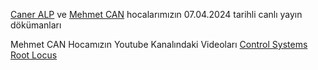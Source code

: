 [Caner ALP](https://www.linkedin.com/in/caneralp/) ve [Mehmet CAN](https://www.linkedin.com/in/canmehmet/) hocalarımızın 07.04.2024 tarihli canlı yayın dökümanları

Mehmet CAN Hocamızın Youtube Kanalındaki Videoları
[Control Systems](https://www.youtube.com/playlist?list=PLuUNUe8EVqlmaoLIQhUCE0AXYuqtrhyO1)
[Root Locus](https://www.youtube.com/playlist?list=PLuUNUe8EVqlnY2zKWnx-6nyc6CqyPApDD)
